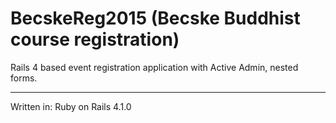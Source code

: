 BecskeReg2015 (Becske Buddhist course registration)
==========================================================

Rails 4 based event registration application with Active Admin, nested forms.

_________________________
Written in: Ruby on Rails 4.1.0

